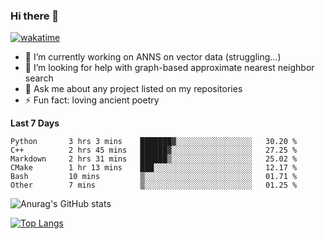 ### Hi there 👋

[![wakatime](https://wakatime.com/badge/user/8906da98-c623-4aff-ac00-99cb42e09b38.svg)](https://wakatime.com/@8906da98-c623-4aff-ac00-99cb42e09b38)

- 🔭 I’m currently working on ANNS on vector data (struggling...)
- 🤔 I’m looking for help with graph-based approximate nearest neighbor search
- 💬 Ask me about any project listed on my repositories
- ⚡ Fun fact: loving ancient poetry


**Last 7 Days**
<!--START_SECTION:waka-->

```text
Python       3 hrs 3 mins    ███████▓░░░░░░░░░░░░░░░░░   30.20 %
C++          2 hrs 45 mins   ██████▓░░░░░░░░░░░░░░░░░░   27.25 %
Markdown     2 hrs 31 mins   ██████▒░░░░░░░░░░░░░░░░░░   25.02 %
CMake        1 hr 13 mins    ███░░░░░░░░░░░░░░░░░░░░░░   12.17 %
Bash         10 mins         ▒░░░░░░░░░░░░░░░░░░░░░░░░   01.71 %
Other        7 mins          ▒░░░░░░░░░░░░░░░░░░░░░░░░   01.25 %
```

<!--END_SECTION:waka-->

![Anurag's GitHub stats](https://github-readme-stats.vercel.app/api?username=matchyc&count_private=true&show_icons=true&theme=vue)

[![Top Langs](https://github-readme-stats.vercel.app/api/top-langs/?username=matchyc&langs_count=4&&hide=perl,raku,html,javascript,shell,roff,prolog)](https://github.com/anuraghazra/github-readme-stats)
